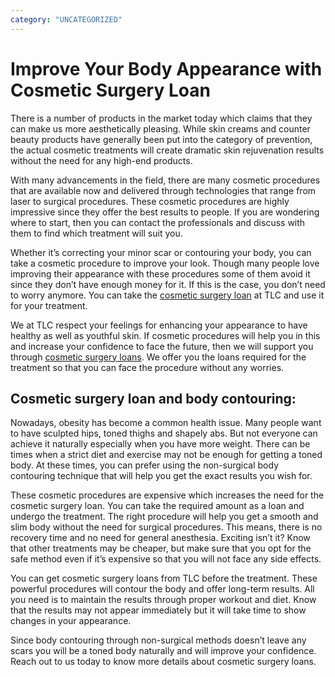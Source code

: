 ```yaml
---
category: "UNCATEGORIZED"
---
```


# Improve Your Body Appearance with Cosmetic Surgery Loan

There is a number of products in the market today which claims that they can make us more aesthetically pleasing. While skin creams and counter beauty products have generally been put into the category of prevention, the actual cosmetic treatments will create dramatic skin rejuvenation results without the need for any high-end products.

With many advancements in the field, there are many cosmetic procedures that are available now and delivered through technologies that range from laser to surgical procedures. These cosmetic procedures are highly impressive since they offer the best results to people. If you are wondering where to start, then you can contact the professionals and discuss with them to find which treatment will suit you.

Whether it’s correcting your minor scar or contouring your body, you can take a cosmetic procedure to improve your look. Though many people love improving their appearance with these procedures some of them avoid it since they don’t have enough money for it. If this is the case, you don’t need to worry anymore. You can take the [cosmetic surgery loan](https://medical.tlc.com.au/cosmetic-surgery/) at TLC and use it for your treatment.

We at TLC respect your feelings for enhancing your appearance to have healthy as well as youthful skin. If cosmetic procedures will help you in this and increase your confidence to face the future, then we will support you through [cosmetic surgery loans](https://tlc.com.au/). We offer you the loans required for the treatment so that you can face the procedure without any worries.

## Cosmetic surgery loan and body contouring:

Nowadays, obesity has become a common health issue. Many people want to have sculpted hips, toned thighs and shapely abs. But not everyone can achieve it naturally especially when you have more weight. There can be times when a strict diet and exercise may not be enough for getting a toned body. At these times, you can prefer using the non-surgical body contouring technique that will help you get the exact results you wish for.

These cosmetic procedures are expensive which increases the need for the cosmetic surgery loan. You can take the required amount as a loan and undergo the treatment. The right procedure will help you get a smooth and slim body without the need for surgical procedures. This means, there is no recovery time and no need for general anesthesia. Exciting isn’t it? Know that other treatments may be cheaper, but make sure that you opt for the safe method even if it’s expensive so that you will not face any side effects.

You can get cosmetic surgery loans from TLC before the treatment. These powerful procedures will contour the body and offer long-term results. All you need is to maintain the results through proper workout and diet. Know that the results may not appear immediately but it will take time to show changes in your appearance.

Since body contouring through non-surgical methods doesn’t leave any scars you will be a toned body naturally and will improve your confidence. Reach out to us today to know more details about cosmetic surgery loans.
